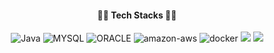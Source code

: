 <head>
<link href="https://fonts.googleapis.com/css?family=Noto+Sans+KR&display=swap" rel="stylesheet">
</head>

<body>
<div align="center" src="![#f03c15](https://via.placeholder.com/15/f03c15/000000?text=+) `#f03c15`">
 <h4>✍🏻 Tech Stacks ✍🏻</h4> 
<img alt="Java" src ="https://img.shields.io/badge/java-007396.svg?&style=for-the-badge&logo=JAVA&logoColor=white"/>  

 <img alt="MYSQL" src ="https://img.shields.io/badge/MYSQL-4479A1.svg?&style=for-the-badge&logo=MYSQL&logoColor=white"/>
 <img alt="ORACLE" src ="https://img.shields.io/badge/ORACLE-red.svg?&style=for-the-badge&logo=ORACLE&logoColor=white"/>
 <img alt="amazon-aws" src ="https://img.shields.io/badge/amazon-aws-232F3E.svg?&style=for-the-badge&logo=amazon-aws&logoColor=white"/> <img alt="docker" src="https://img.shields.io/badge/docker-2496ED.svg?&style=for-the-badge&logo=docker&logoColor=white"> <img src="https://img.shields.io/badge/linux-FCC624?style=for-the-badge&logo=linux&logoColor=black"> <img src="https://img.shields.io/badge/Spring-6DB33F?style=for-the-badge&logo=Spring&logoColor=white">
</div>
<br>
<!-- <div>
<br>
 <p> <a href="https://devcs96.github.io/">TIL Blog </a></p>
 <p> <a href="https://www.linkedin.com/in/chan-soo-kim-ba2047278/">LinkedIn</a> </p>
</div>  -->
<div>

<!-- [![Anurag's GitHub stats](https://github-readme-stats.vercel.app/api?username=csbiy)](https://github.com/anuraghazra/github-readme-stats)
 
![Leetcode Stats](https://leetcard.jacoblin.cool/csbiy?ext=activity) -->
 
<!--  제가 궁금하세요? 👉🏻 <a id="resumeBtn"href="https://github.com/devcs96/csbiy/blob/master/RESUME.md">RESUME</a> -->
</div>
</div>
</body>
